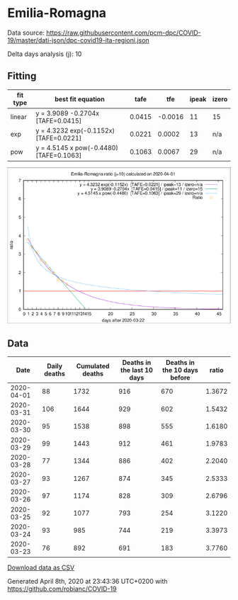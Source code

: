 # Emilia-Romagna

Data source: https://raw.githubusercontent.com/pcm-dpc/COVID-19/master/dati-json/dpc-covid19-ita-regioni.json

Delta days analysis (j): 10

## Fitting 
|fit type|best fit equation|tafe|tfe|ipeak|izero|
|-------|-----|--------|------|---|---|
|linear|y = 3.9089 -0.2704x  [TAFE=0.0415]|0.0415|-0.0016|11|15|
|exp|y = 4.3232 exp(-0.1152x)  [TAFE=0.0221]|0.0221|0.0002|13|n/a|
|pow|y = 4.5145 x pow(-0.4480)  [TAFE=0.1063]|0.1063|0.0067|29|n/a|

![Plot](COVID-19_emilia-romagna_j10_2020-04-01.png)

## Data
|Date|Daily deaths|Cumulated deaths|Deaths in the last 10 days|Deaths in the 10 days before|ratio|
|----|----------|-----------|-------|--------------------|-----|
|2020-04-01|88|1732|916|670|1.3672|
|2020-03-31|106|1644|929|602|1.5432|
|2020-03-30|95|1538|898|555|1.6180|
|2020-03-29|99|1443|912|461|1.9783|
|2020-03-28|77|1344|886|402|2.2040|
|2020-03-27|93|1267|874|345|2.5333|
|2020-03-26|97|1174|828|309|2.6796|
|2020-03-25|92|1077|793|254|3.1220|
|2020-03-24|93|985|744|219|3.3973|
|2020-03-23|76|892|691|183|3.7760|

[Download data as CSV](COVID-19_emilia-romagna_j10_2020-04-01.csv)

Generated April 8th, 2020 at 23:43:36 UTC+0200 with https://github.com/robianc/COVID-19
